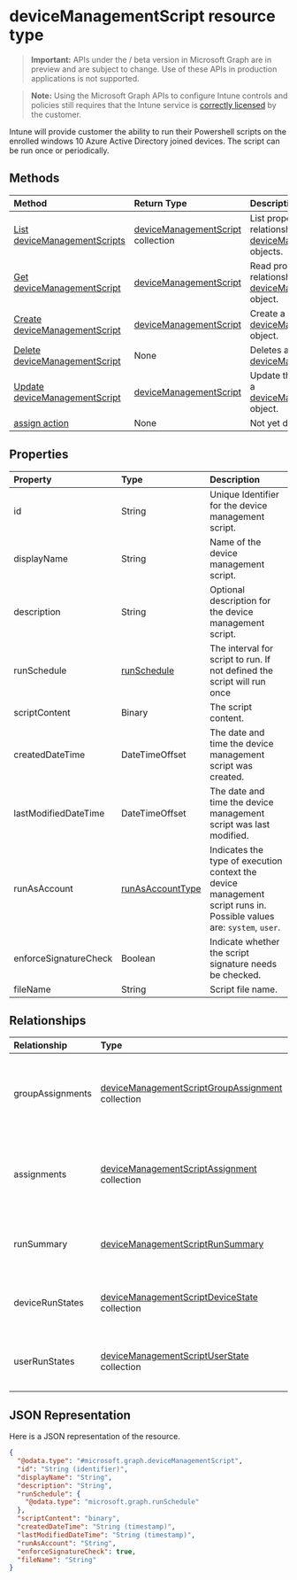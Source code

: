 ﻿# deviceManagementScript resource type

> **Important:** APIs under the / beta version in Microsoft Graph are in preview and are subject to change. Use of these APIs in production applications is not supported.

> **Note:** Using the Microsoft Graph APIs to configure Intune controls and policies still requires that the Intune service is [correctly licensed](https://go.microsoft.com/fwlink/?linkid=839381) by the customer.

Intune will provide customer the ability to run their Powershell scripts on the enrolled windows 10 Azure Active Directory joined devices. The script can be run once or periodically.
## Methods
|Method|Return Type|Description|
|:---|:---|:---|
|[List deviceManagementScripts](../api/intune_shared_devicemanagementscript_list.md)|[deviceManagementScript](../resources/intune_shared_devicemanagementscript.md) collection|List properties and relationships of the [deviceManagementScript](../resources/intune_shared_devicemanagementscript.md) objects.|
|[Get deviceManagementScript](../api/intune_shared_devicemanagementscript_get.md)|[deviceManagementScript](../resources/intune_shared_devicemanagementscript.md)|Read properties and relationships of the [deviceManagementScript](../resources/intune_shared_devicemanagementscript.md) object.|
|[Create deviceManagementScript](../api/intune_shared_devicemanagementscript_create.md)|[deviceManagementScript](../resources/intune_shared_devicemanagementscript.md)|Create a new [deviceManagementScript](../resources/intune_shared_devicemanagementscript.md) object.|
|[Delete deviceManagementScript](../api/intune_shared_devicemanagementscript_delete.md)|None|Deletes a [deviceManagementScript](../resources/intune_shared_devicemanagementscript.md).|
|[Update deviceManagementScript](../api/intune_shared_devicemanagementscript_update.md)|[deviceManagementScript](../resources/intune_shared_devicemanagementscript.md)|Update the properties of a [deviceManagementScript](../resources/intune_shared_devicemanagementscript.md) object.|
|[assign action](../api/intune_shared_devicemanagementscript_assign.md)|None|Not yet documented|

## Properties
|Property|Type|Description|
|:---|:---|:---|
|id|String|Unique Identifier for the device management script.|
|displayName|String|Name of the device management script.|
|description|String|Optional description for the device management script.|
|runSchedule|[runSchedule](../resources/intune_devices_runschedule.md)|The interval for script to run. If not defined the script will run once|
|scriptContent|Binary|The script content.|
|createdDateTime|DateTimeOffset|The date and time the device management script was created.|
|lastModifiedDateTime|DateTimeOffset|The date and time the device management script was last modified.|
|runAsAccount|[runAsAccountType](../resources/intune_devices_runasaccounttype.md)|Indicates the type of execution context the device management script runs in. Possible values are: `system`, `user`.|
|enforceSignatureCheck|Boolean|Indicate whether the script signature needs be checked.|
|fileName|String|Script file name.|

## Relationships
|Relationship|Type|Description|
|:---|:---|:---|
|groupAssignments|[deviceManagementScriptGroupAssignment](../resources/intune_shared_devicemanagementscriptgroupassignment.md) collection|The list of group assignments for the device management script.|
|assignments|[deviceManagementScriptAssignment](../resources/intune_shared_devicemanagementscriptassignment.md) collection|The list of group assignments for the device management script.|
|runSummary|[deviceManagementScriptRunSummary](../resources/intune_shared_devicemanagementscriptrunsummary.md)|Run summary for device management script.|
|deviceRunStates|[deviceManagementScriptDeviceState](../resources/intune_shared_devicemanagementscriptdevicestate.md) collection|List of run states for this script across all devices.|
|userRunStates|[deviceManagementScriptUserState](../resources/intune_devices_devicemanagementscriptuserstate.md) collection|List of run states for this script across all users.|

## JSON Representation
Here is a JSON representation of the resource.
<!-- {
  "blockType": "resource",
  "keyProperty": "id",
  "@odata.type": "microsoft.graph.deviceManagementScript"
}
-->
``` json
{
  "@odata.type": "#microsoft.graph.deviceManagementScript",
  "id": "String (identifier)",
  "displayName": "String",
  "description": "String",
  "runSchedule": {
    "@odata.type": "microsoft.graph.runSchedule"
  },
  "scriptContent": "binary",
  "createdDateTime": "String (timestamp)",
  "lastModifiedDateTime": "String (timestamp)",
  "runAsAccount": "String",
  "enforceSignatureCheck": true,
  "fileName": "String"
}
```



